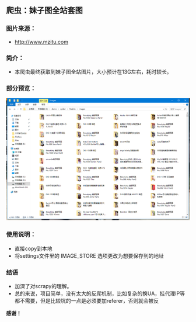 ## 爬虫：妹子图全站套图


### 图片来源：
* http://www.mzitu.com

### 简介：
* 本爬虫最终获取到妹子图全站图片，大小预计在13G左右，耗时较长。

### 部分预览：

![avatar](1.png)

### 使用说明：
* 直接copy到本地
* 将settings文件里的 IMAGE_STORE 选项更改为想要保存到的地址

### 结语

* 加深了对scrapy的理解。
* 总的来说，项目简单，没有太大的反爬机制，比如复杂的换UA，挂代理IP等都不需要，但是比较坑的一点是必须要加referer，否则就会被反

**感谢！**